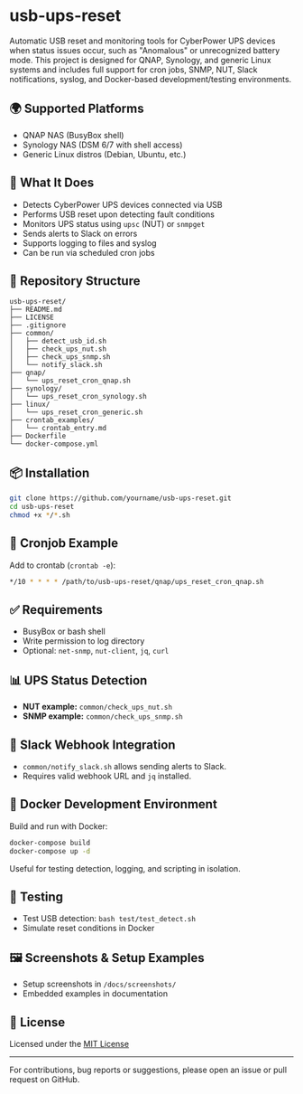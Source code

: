 # usb-ups-reset

Automatic USB reset and monitoring tools for CyberPower UPS devices when status issues occur, such as "Anomalous" or unrecognized battery mode. This project is designed for QNAP, Synology, and generic Linux systems and includes full support for cron jobs, SNMP, NUT, Slack notifications, syslog, and Docker-based development/testing environments.

## 🌍 Supported Platforms
- QNAP NAS (BusyBox shell)
- Synology NAS (DSM 6/7 with shell access)
- Generic Linux distros (Debian, Ubuntu, etc.)

## 🔧 What It Does
- Detects CyberPower UPS devices connected via USB
- Performs USB reset upon detecting fault conditions
- Monitors UPS status using `upsc` (NUT) or `snmpget`
- Sends alerts to Slack on errors
- Supports logging to files and syslog
- Can be run via scheduled cron jobs

## 📁 Repository Structure
```
usb-ups-reset/
├── README.md
├── LICENSE
├── .gitignore
├── common/
│   ├── detect_usb_id.sh
│   ├── check_ups_nut.sh
│   ├── check_ups_snmp.sh
│   └── notify_slack.sh
├── qnap/
│   └── ups_reset_cron_qnap.sh
├── synology/
│   └── ups_reset_cron_synology.sh
├── linux/
│   └── ups_reset_cron_generic.sh
├── crontab_examples/
│   └── crontab_entry.md
├── Dockerfile
└── docker-compose.yml
```

## 📦 Installation
```bash
git clone https://github.com/yourname/usb-ups-reset.git
cd usb-ups-reset
chmod +x */*.sh
```

## 🔁 Cronjob Example
Add to crontab (`crontab -e`):
```bash
*/10 * * * * /path/to/usb-ups-reset/qnap/ups_reset_cron_qnap.sh
```

## ✅ Requirements
- BusyBox or bash shell
- Write permission to log directory
- Optional: `net-snmp`, `nut-client`, `jq`, `curl`

## 📊 UPS Status Detection
- **NUT example:** `common/check_ups_nut.sh`
- **SNMP example:** `common/check_ups_snmp.sh`

## 📣 Slack Webhook Integration
- `common/notify_slack.sh` allows sending alerts to Slack.
- Requires valid webhook URL and `jq` installed.

## 🐋 Docker Development Environment
Build and run with Docker:
```bash
docker-compose build
docker-compose up -d
```
Useful for testing detection, logging, and scripting in isolation.

## 🧪 Testing
- Test USB detection: `bash test/test_detect.sh`
- Simulate reset conditions in Docker

## 🖼️ Screenshots & Setup Examples
- Setup screenshots in `/docs/screenshots/`
- Embedded examples in documentation

## 📝 License
Licensed under the [MIT License](LICENSE)

---

For contributions, bug reports or suggestions, please open an issue or pull request on GitHub.
